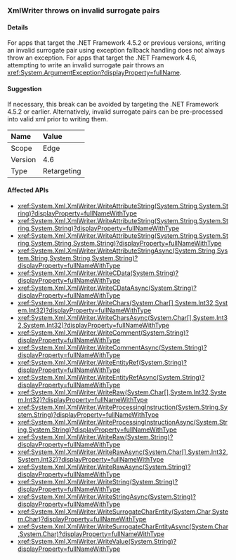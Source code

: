 ### XmlWriter throws on invalid surrogate pairs

#### Details

For apps that target the .NET Framework 4.5.2 or previous versions, writing an invalid surrogate pair using exception fallback handling does not always throw an exception. For apps that target the .NET Framework 4.6, attempting to write an invalid surrogate pair throws an <xref:System.ArgumentException?displayProperty=fullName>.

#### Suggestion

If necessary, this break can be avoided by targeting the .NET Framework 4.5.2 or earlier. Alternatively, invalid surrogate pairs can be pre-processed into valid xml prior to writing them.

| Name    | Value       |
|:--------|:------------|
| Scope   | Edge        |
| Version | 4.6         |
| Type    | Retargeting |

#### Affected APIs

- <xref:System.Xml.XmlWriter.WriteAttributeString(System.String,System.String)?displayProperty=fullNameWithType>
- <xref:System.Xml.XmlWriter.WriteAttributeString(System.String,System.String,System.String)?displayProperty=fullNameWithType>
- <xref:System.Xml.XmlWriter.WriteAttributeString(System.String,System.String,System.String,System.String)?displayProperty=fullNameWithType>
- <xref:System.Xml.XmlWriter.WriteAttributeStringAsync(System.String,System.String,System.String,System.String)?displayProperty=fullNameWithType>
- <xref:System.Xml.XmlWriter.WriteCData(System.String)?displayProperty=fullNameWithType>
- <xref:System.Xml.XmlWriter.WriteCDataAsync(System.String)?displayProperty=fullNameWithType>
- <xref:System.Xml.XmlWriter.WriteChars(System.Char[],System.Int32,System.Int32)?displayProperty=fullNameWithType>
- <xref:System.Xml.XmlWriter.WriteCharsAsync(System.Char[],System.Int32,System.Int32)?displayProperty=fullNameWithType>
- <xref:System.Xml.XmlWriter.WriteComment(System.String)?displayProperty=fullNameWithType>
- <xref:System.Xml.XmlWriter.WriteCommentAsync(System.String)?displayProperty=fullNameWithType>
- <xref:System.Xml.XmlWriter.WriteEntityRef(System.String)?displayProperty=fullNameWithType>
- <xref:System.Xml.XmlWriter.WriteEntityRefAsync(System.String)?displayProperty=fullNameWithType>
- <xref:System.Xml.XmlWriter.WriteRaw(System.Char[],System.Int32,System.Int32)?displayProperty=fullNameWithType>
- <xref:System.Xml.XmlWriter.WriteProcessingInstruction(System.String,System.String)?displayProperty=fullNameWithType>
- <xref:System.Xml.XmlWriter.WriteProcessingInstructionAsync(System.String,System.String)?displayProperty=fullNameWithType>
- <xref:System.Xml.XmlWriter.WriteRaw(System.String)?displayProperty=fullNameWithType>
- <xref:System.Xml.XmlWriter.WriteRawAsync(System.Char[],System.Int32,System.Int32)?displayProperty=fullNameWithType>
- <xref:System.Xml.XmlWriter.WriteRawAsync(System.String)?displayProperty=fullNameWithType>
- <xref:System.Xml.XmlWriter.WriteString(System.String)?displayProperty=fullNameWithType>
- <xref:System.Xml.XmlWriter.WriteStringAsync(System.String)?displayProperty=fullNameWithType>
- <xref:System.Xml.XmlWriter.WriteSurrogateCharEntity(System.Char,System.Char)?displayProperty=fullNameWithType>
- <xref:System.Xml.XmlWriter.WriteSurrogateCharEntityAsync(System.Char,System.Char)?displayProperty=fullNameWithType>
- <xref:System.Xml.XmlWriter.WriteValue(System.String)?displayProperty=fullNameWithType>
